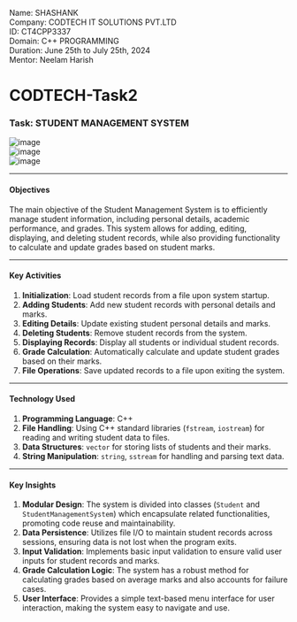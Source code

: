 Name: SHASHANK  
Company: CODTECH IT SOLUTIONS PVT.LTD  
ID: CT4CPP3337  
Domain: C++ PROGRAMMING  
Duration: June 25th to July 25th, 2024  
Mentor: Neelam Harish  

# CODTECH-Task2
### Task: STUDENT MANAGEMENT SYSTEM
![image](https://github.com/GZ-Starter/CODTECH-Task2/assets/126936908/80e46a5b-b643-46d8-936a-bc03edb2f0c4)  
![image](https://github.com/GZ-Starter/CODTECH-Task2/assets/126936908/a93d3859-844d-4fc1-b4ce-ae6a3f139517)  
![image](https://github.com/GZ-Starter/CODTECH-Task2/assets/126936908/0abbc41e-7053-4ac0-ad8a-dce4468aa485)



---

#### Objectives
The main objective of the Student Management System is to efficiently manage student information, including personal details, academic performance, and grades. This system allows for adding, editing, displaying, and deleting student records, while also providing functionality to calculate and update grades based on student marks.

---

#### Key Activities
1. **Initialization**: Load student records from a file upon system startup.
2. **Adding Students**: Add new student records with personal details and marks.
3. **Editing Details**: Update existing student personal details and marks.
4. **Deleting Students**: Remove student records from the system.
5. **Displaying Records**: Display all students or individual student records.
6. **Grade Calculation**: Automatically calculate and update student grades based on their marks.
7. **File Operations**: Save updated records to a file upon exiting the system.

---

#### Technology Used
1. **Programming Language**: C++
2. **File Handling**: Using C++ standard libraries (`fstream`, `iostream`) for reading and writing student data to files.
3. **Data Structures**: `vector` for storing lists of students and their marks.
4. **String Manipulation**: `string`, `sstream` for handling and parsing text data.

---

#### Key Insights
1. **Modular Design**: The system is divided into classes (`Student` and `StudentManagementSystem`) which encapsulate related functionalities, promoting code reuse and maintainability.
2. **Data Persistence**: Utilizes file I/O to maintain student records across sessions, ensuring data is not lost when the program exits.
3. **Input Validation**: Implements basic input validation to ensure valid user inputs for student records and marks.
4. **Grade Calculation Logic**: The system has a robust method for calculating grades based on average marks and also accounts for failure cases.
5. **User Interface**: Provides a simple text-based menu interface for user interaction, making the system easy to navigate and use.
